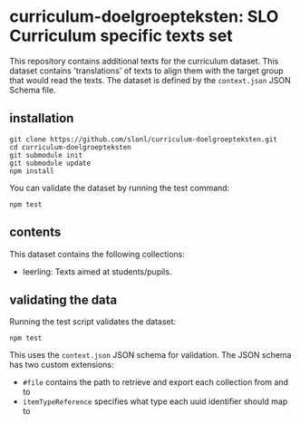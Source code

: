 # curriculum-doelgroepteksten: SLO Curriculum specific texts set

This repository contains additional texts for the curriculum dataset. This dataset contains 'translations' of texts to align them with the target group that would read the texts.
The dataset is defined by the `context.json` JSON Schema file. 

## installation

```
git clone https://github.com/slonl/curriculum-doelgroepteksten.git
cd curriculum-doelgroepteksten
git submodule init
git submodule update
npm install
```

You can validate the dataset by running the test command:

```
npm test
```

## contents

This dataset contains the following collections:

- leerling: Texts aimed at students/pupils.

## validating the data

Running the test script validates the dataset:

```
npm test
```

This uses the `context.json` JSON schema for validation. The JSON schema has two custom extensions:

- `#file` contains the path to retrieve and export each collection from and to
- `itemTypeReference` specifies what type each uuid identifier should map to

